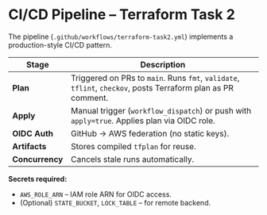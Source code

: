 # CI/CD Pipeline – Terraform Task 2

The pipeline (`.github/workflows/terraform-task2.yml`) implements a production-style CI/CD pattern.

| Stage | Description |
|--------|--------------|
| **Plan** | Triggered on PRs to `main`. Runs `fmt`, `validate`, `tflint`, `checkov`, posts Terraform plan as PR comment. |
| **Apply** | Manual trigger (`workflow_dispatch`) or push with `apply=true`. Applies plan via OIDC role. |
| **OIDC Auth** | GitHub → AWS federation (no static keys). |
| **Artifacts** | Stores compiled `tfplan` for reuse. |
| **Concurrency** | Cancels stale runs automatically. |

**Secrets required:**
- `AWS_ROLE_ARN` – IAM role ARN for OIDC access.  
- (Optional) `STATE_BUCKET`, `LOCK_TABLE` – for remote backend.

